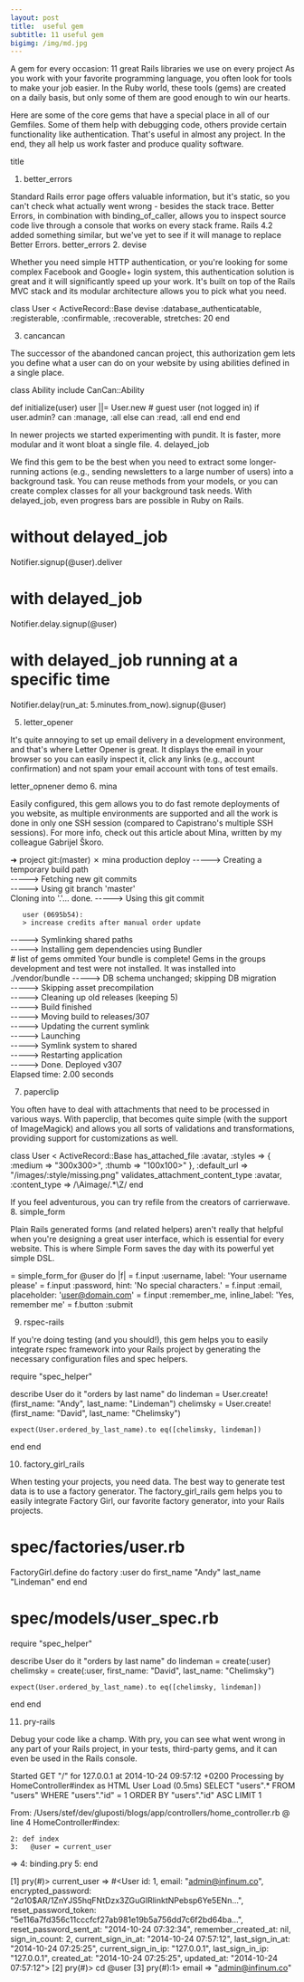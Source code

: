 ```yaml
---
layout: post
title:  useful gem
subtitle: 11 useful gem
bigimg: /img/md.jpg
---
```

A gem for every occasion: 11 great Rails libraries we use on every project
As you work with your favorite programming language, you often look for tools to make your job easier. In the Ruby world, these tools (gems) are created on a daily basis, but only some of them are good enough to win our hearts.

Here are some of the core gems that have a special place in all of our Gemfiles. Some of them help with debugging code, others provide certain functionality like authentication. That's useful in almost any project. In the end, they all help us work faster and produce quality software.

title
1. better_errors

Standard Rails error page offers valuable information, but it's static, so you can't check what actually went wrong - besides the stack trace. Better Errors, in combination with binding_of_caller, allows you to inspect source code live through a console that works on every stack frame. Rails 4.2 added something similar, but we've yet to see if it will manage to replace Better Errors. better\_errors
2. devise

Whether you need simple HTTP authentication, or you're looking for some complex Facebook and Google+ login system, this authentication solution is great and it will significantly speed up your work. It's built on top of the Rails MVC stack and its modular architecture allows you to pick what you need.

class User < ActiveRecord::Base
  devise :database_authenticatable, :registerable, :confirmable, :recoverable, stretches: 20
end

3. cancancan

The successor of the abandoned cancan project, this authorization gem lets you define what a user can do on your website by using abilities defined in a single place.

class Ability
  include CanCan::Ability

  def initialize(user)
    user ||= User.new # guest user (not logged in)
    if user.admin?
      can :manage, :all
    else
      can :read, :all
    end
  end
end

In newer projects we started experimenting with pundit. It is faster, more modular and it wont bloat a single file.
4. delayed_job

We find this gem to be the best when you need to extract some longer-running actions (e.g., sending newsletters to a large number of users) into a background task. You can reuse methods from your models, or you can create complex classes for all your background task needs. With delayed_job, even progress bars are possible in Ruby on Rails.

# without delayed_job
Notifier.signup(@user).deliver

# with delayed_job
Notifier.delay.signup(@user)

# with delayed_job running at a specific time
Notifier.delay(run_at: 5.minutes.from_now).signup(@user)

5. letter_opener

It's quite annoying to set up email delivery in a development environment, and that's where Letter Opener is great. It displays the email in your browser so you can easily inspect it, click any links (e.g., account confirmation) and not spam your email account with tons of test emails.

letter\_opnener demo
6. mina

Easily configured, this gem allows you to do fast remote deployments of you website, as multiple environments are supported and all the work is done in only one SSH session (compared to Capistrano's multiple SSH sessions). For more info, check out this article about Mina, written by my colleague Gabrijel Škoro.

➜  project git:(master) ✗ mina production deploy
-----> Creating a temporary build path        
-----> Fetching new git commits        
-----> Using git branch 'master'        
       Cloning into '.'... 
       done. 
-----> Using this git commit        

       user (0695b54): 
       > increase credits after manual order update 

-----> Symlinking shared paths        
-----> Installing gem dependencies using Bundler        
       # list of gems ommited
       Your bundle is complete! 
       Gems in the groups development and test were not installed. 
       It was installed into ./vendor/bundle 
-----> DB schema unchanged; skipping DB migration        
-----> Skipping asset precompilation        
-----> Cleaning up old releases (keeping 5)        
-----> Build finished        
-----> Moving build to releases/307        
-----> Updating the current symlink        
-----> Launching        
-----> Symlink system to shared        
-----> Restarting application        
-----> Done. Deployed v307        
       Elapsed time: 2.00 seconds

7. paperclip

You often have to deal with attachments that need to be processed in various ways. With paperclip, that becomes quite simple (with the support of ImageMagick) and allows you all sorts of validations and transformations, providing support for customizations as well.

class User < ActiveRecord::Base
  has_attached_file :avatar, :styles => { :medium => "300x300>", :thumb => "100x100>" }, :default_url => "/images/:style/missing.png"
  validates_attachment_content_type :avatar, :content_type => /\Aimage\/.*\Z/
end

If you feel adventurous, you can try refile from the creators of carrierwave.
8. simple_form

Plain Rails generated forms (and related helpers) aren't really that helpful when you're designing a great user interface, which is essential for every website. This is where Simple Form saves the day with its powerful yet simple DSL.

= simple_form_for @user do |f|
  = f.input :username, label: 'Your username please'
  = f.input :password, hint: 'No special characters.'
  = f.input :email, placeholder: 'user@domain.com'
  = f.input :remember_me, inline_label: 'Yes, remember me'
  = f.button :submit

9. rspec-rails

If you're doing testing (and you should!), this gem helps you to easily integrate rspec framework into your Rails project by generating the necessary configuration files and spec helpers.

require "spec_helper"

describe User do
  it "orders by last name" do
    lindeman = User.create!(first_name: "Andy", last_name: "Lindeman")
    chelimsky = User.create!(first_name: "David", last_name: "Chelimsky")

    expect(User.ordered_by_last_name).to eq([chelimsky, lindeman])
  end
end

10. factory_girl_rails

When testing your projects, you need data. The best way to generate test data is to use a factory generator. The factory_girl_rails gem helps you to easily integrate Factory Girl, our favorite factory generator, into your Rails projects.

# spec/factories/user.rb
FactoryGirl.define do
  factory :user do
    first_name "Andy"
    last_name  "Lindeman"
  end
end

# spec/models/user_spec.rb
require "spec_helper"

describe User do
  it "orders by last name" do
    lindeman = create(:user)
    chelimsky = create(:user, first_name: "David", last_name: "Chelimsky")

    expect(User.ordered_by_last_name).to eq([chelimsky, lindeman])
  end
end

11. pry-rails

Debug your code like a champ. With pry, you can see what went wrong in any part of your Rails project, in your tests, third-party gems, and it can even be used in the Rails console.

Started GET "/" for 127.0.0.1 at 2014-10-24 09:57:12 +0200
Processing by HomeController#index as HTML
  User Load (0.5ms)  SELECT  "users".* FROM "users"  WHERE "users"."id" = 1  ORDER BY "users"."id" ASC LIMIT 1

From: /Users/stef/dev/gluposti/blogs/app/controllers/home_controller.rb @ line 4 HomeController#index:

    2: def index
    3:   @user = current_user
 => 4:   binding.pry
    5: end

[1] pry(#<HomeController>)> current_user
=> #<User id: 1, email: "admin@infinum.co", encrypted_password: "$2a$10$AR/1ZnYJS5hqFNtDzx3ZGuGlRlinktNPebsp6Ye5ENn...", reset_password_token: "5e116a7fd356c11cccfcf27ab981e19b5a756dd7c6f2bd64ba...", reset_password_sent_at: "2014-10-24 07:32:34", remember_created_at: nil, sign_in_count: 2, current_sign_in_at: "2014-10-24 07:57:12", last_sign_in_at: "2014-10-24 07:25:25", current_sign_in_ip: "127.0.0.1", last_sign_in_ip: "127.0.0.1", created_at: "2014-10-24 07:25:25", updated_at: "2014-10-24 07:57:12">
[2] pry(#<HomeController>)> cd @user
[3] pry(#<User>):1> email
=> "admin@infinum.co"

